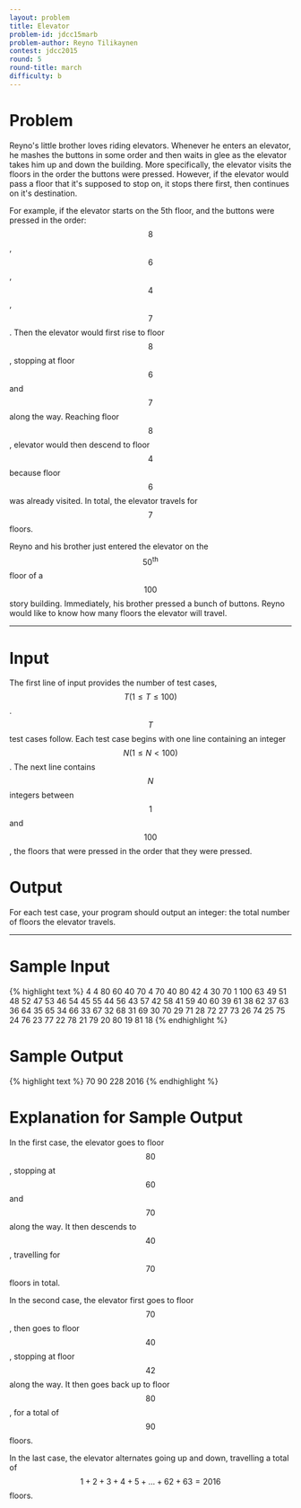 ```yaml
---
layout: problem
title: Elevator
problem-id: jdcc15marb
problem-author: Reyno Tilikaynen
contest: jdcc2015
round: 5
round-title: march
difficulty: b
---
```


# Problem
Reyno's little brother loves riding elevators. Whenever he enters an elevator, he mashes the buttons in some order and then waits in glee as the elevator takes him up and down the building.  More specifically, the elevator visits the floors in the order the buttons were pressed. However, if the elevator would pass a floor that it's supposed to stop on, it stops there first, then continues on it's destination.

For example, if the elevator starts on the 5th floor, and the buttons were pressed in the order: $$8$$, $$6$$, $$4$$, $$7$$. Then the elevator would first rise to floor $$8$$, stopping at floor $$6$$ and $$7$$ along the way. Reaching floor $$8$$, elevator would then descend to floor $$4$$ because floor $$6$$ was already visited. In total, the elevator travels for $$7$$ floors.

Reyno and his brother just entered the elevator on the $$50^\text{th}$$ floor of a $$100$$ story building. Immediately, his brother pressed a bunch of buttons. Reyno would like to know how many floors the elevator will travel.

---

# Input
The first line of input provides the number of test cases, $$T (1 \leq T \leq 100)$$. $$T$$ test cases follow. Each test case begins with one line containing an integer $$N (1 \leq N < 100)$$. The next line contains $$N$$ integers between $$1$$ and $$100$$, the floors that were pressed in the order that they were pressed.

# Output
For each test case, your program should output an integer: the total number of floors the elevator travels.

---

# Sample Input
{% highlight text %}
4
4
80 60 40 70
4
70 40 80 42
4
30 70 1 100
63
49 51 48 52 47 53 46 54 45 55 44 56 43 57 42 58 41 59 40 60 39 61 38 62 37 63 36 64 35 65 34 66 33 67 32 68 31 69 30 70 29 71 28 72 27 73 26 74 25 75 24 76 23 77 22 78 21 79 20 80 19 81 18
{% endhighlight %}

# Sample Output
{% highlight text %}
70
90
228
2016
{% endhighlight %}

# Explanation for Sample Output
In the first case, the elevator goes to floor $$80$$, stopping at $$60$$ and $$70$$ along the way. It then descends to $$40$$, travelling for $$70$$ floors in total.

In the second case, the elevator first goes to floor $$70$$, then goes to floor $$40$$, stopping at floor $$42$$ along the way. It then goes back up to floor $$80$$, for a total of $$90$$ floors.

In the last case, the elevator alternates going up and down, travelling a total of $$1 + 2 + 3 + 4 + 5 + \dots + 62 + 63 = 2016$$ floors.
